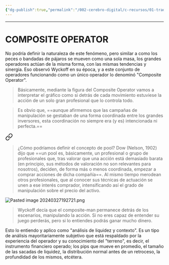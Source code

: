 ```yaml
---
{"dg-publish":true,"permalink":"/002-cerebro-digital/c-recursos/01-trading/a-libros/02-el-metodo-wyckoff/e-composite-operator/"}
---
```


---
# COMPOSITE OPERATOR
No podría definir la naturaleza de este fenómeno, pero similar a como los peces o bandadas de pájaros se mueven como una sola masa, los grandes operadores actúan de la misma forma, con las mismas tendencias y sinergia. Eso observó Wyckoff en su época, y a este conjunto de operadores funcionando como un único operador lo denominó "Composite Operator".

> Básicamente, mediante la figura del Composite Operator vamos a interpretar el gráfico como si detrás de cada movimiento estuviese la acción de un solo gran profesional que lo controla todo.

>Es obvio que, ==aunque afirmemos que las campañas de manipulación se gestaban de una forma coordinada entre los grandes inversores, esta coordinación no siempre era (y es) intencionada ni perfecta.==


<div class="transclusion internal-embed is-loaded"><a class="markdown-embed-link" href="/002-cerebro-digital/c-recursos/01-trading/a-libros/02-el-metodo-wyckoff/c-pool-de-manipulacion-profesional/#42d026" aria-label="Open link"><svg xmlns="http://www.w3.org/2000/svg" width="24" height="24" viewBox="0 0 24 24" fill="none" stroke="currentColor" stroke-width="2" stroke-linecap="round" stroke-linejoin="round" class="svg-icon lucide-link"><path d="M10 13a5 5 0 0 0 7.54.54l3-3a5 5 0 0 0-7.07-7.07l-1.72 1.71"></path><path d="M14 11a5 5 0 0 0-7.54-.54l-3 3a5 5 0 0 0 7.07 7.07l1.71-1.71"></path></svg></a><div class="markdown-embed">



>¿Cómo podríamos definir el concepto de pool? Dow (Nelson, 1902) dijo que ==un pool es, básicamente, un profesional o grupo de profesionales que, tras valorar que una acción está demasiado barata (en principio, sus métodos de valoración no son relevantes para nosotros), deciden, de forma más o menos coordinada, empezar a comprar acciones de dicha compañía==. Al mismo tiempo merodean otros profesionales, que al conocer sus técnicas de actuación se unen a ese interés comprador, intensificando así el grado de manipulación sobre el precio del activo.


</div></div>


![Pasted image 20240327192721.png](/img/user/img/user/900%20-%20ANEXO/Pasted%20image%2020240327192721.png)

>Wyckoff decía que el composite-man permanece detrás de los escenarios, manipulando la acción. Si no eres capaz de entender su juego perderás, pero si lo entiendes podrás ganar mucho dinero.

Esto lo entiendo y aplico como "análisis de liquidez y contexto". Es un tipo de análisis mayoritariamente subjetivo que está respaldado por la experiencia del operador y su conocimiento del "terreno", es decir, el instrumento financiero operado; los pips que mueve en promedio, el tamaño de las sacadas de liquidez, la distribución normal antes de un retroceso, la profundidad de los mismos, etcétera.

